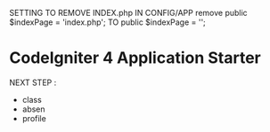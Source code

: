SETTING TO REMOVE INDEX.php IN CONFIG/APP remove       public $indexPage = 'index.php'; TO     public $indexPage = '';


# CodeIgniter 4 Application Starter

NEXT STEP : 
- class
- absen
- profile